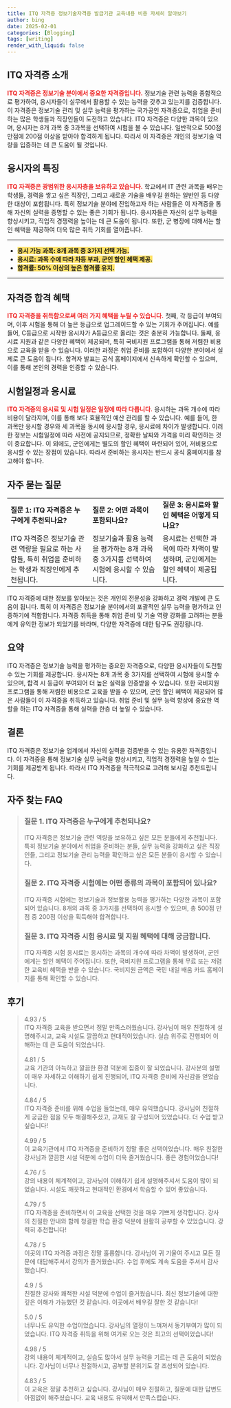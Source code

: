 ```yaml
---
title: ITQ 자격증 정보기술자격증 발급기관 교육내용 비용 자세히 알아보기
author: bing
date: 2025-02-01
categories: [Blogging]
tags: [writing]
render_with_liquid: false
---
```



<h2 id='ITQ_자격증_소개'>ITQ 자격증 소개</h2>

<p><b><span style="color: #ee2323;">ITQ 자격증은 정보기술 분야에서 중요한 자격증입니다.</span></b> 정보기술 관련 능력을 종합적으로 평가하여, 응시자들이 실무에서 활용할 수 있는 능력을 갖추고 있는지를 검증합니다. 이 자격증은 정보기술 관리 및 실무 능력을 평가하는 국가공인 자격증으로, 취업을 준비하는 많은 학생들과 직장인들이 도전하고 있습니다. ITQ 자격증은 다양한 과목이 있으며, 응시자는 8개 과목 중 3과목을 선택하여 시험을 볼 수 있습니다. 일반적으로 500점 만점에 200점 이상을 받아야 합격하게 됩니다. 따라서 이 자격증은 개인의 정보기술 역량을 입증하는 데 큰 도움이 될 것입니다.</p>

<h2 id='응시자의_특징'>응시자의 특징</h2>

<p><b><span style="color: #ee2323;">ITQ 자격증은 광범위한 응시자층을 보유하고 있습니다.</span></b> 학교에서 IT 관련 과목을 배우는 학생들, 경력을 쌓고 싶은 직장인, 그리고 새로운 기술을 배우길 원하는 일반인 등 다양한 대상이 포함됩니다. 특히 정보기술 분야에 진입하고자 하는 사람들은 이 자격증을 통해 자신의 실력을 증명할 수 있는 좋은 기회가 됩니다. 응시자들은 자신의 실무 능력을 향상시키고, 직업적 경쟁력을 높이는 데 큰 도움이 됩니다. 또한, 군 병장에 대해서는 할인 혜택을 제공하여 더욱 많은 취득 기회를 열어줍니다.</p>

<hr />

<ul>
    <li><b><span style="background-color: #ffe066;">응시 가능 과목: 8개 과목 중 3가지 선택 가능.</span></b></li>
    <li><b><span style="background-color: #ffe066;">응시료: 과목 수에 따라 차등 부과, 군인 할인 혜택 제공.</span></b></li>
    <li><b><span style="background-color: #ffe066;">합격률: 50% 이상의 높은 합격률 유지.</span></b></li>
</ul>

<hr />

<h2 id='자격증_합격_혜택'>자격증 합격 혜택</h2>

<p><b><span style="color: #ee2323;">ITQ 자격증을 취득함으로써 여러 가지 혜택을 누릴 수 있습니다.</span></b> 첫째, 각 등급이 부여되며, 이후 시험을 통해 더 높은 등급으로 업그레이드할 수 있는 기회가 주어집니다. 예를 들어, C등급으로 시작한 응시자가 A등급으로 올리는 것은 충분히 가능합니다. 둘째, 응시료 지원과 같은 다양한 혜택이 제공되며, 특히 국비지원 프로그램을 통해 저렴한 비용으로 교육을 받을 수 있습니다. 이러한 과정은 취업 준비를 포함하여 다양한 분야에서 실제로 큰 도움이 됩니다. 합격자 발표는 공식 홈페이지에서 신속하게 확인할 수 있으며, 이를 통해 본인의 경력을 인증할 수 있습니다.</p>

<h2 id='시험일정과_응시료'>시험일정과 응시료</h2>

<p><b><span style="color: #ee2323;">ITQ 자격증의 응시료 및 시험 일정은 일정에 따라 다릅니다.</span></b> 응시하는 과목 개수에 따라 비용이 달라지며, 이를 통해 보다 효율적인 예산 관리를 할 수 있습니다. 예를 들어, 한 과목만 응시할 경우와 세 과목을 동시에 응시할 경우, 응시료에 차이가 발생합니다. 이러한 정보는 시험일정에 따라 사전에 공지되므로, 정확한 날짜와 가격을 미리 확인하는 것이 중요합니다. 이 외에도, 군인에게는 별도의 할인 혜택이 마련되어 있어, 저비용으로 응시할 수 있는 장점이 있습니다. 따라서 준비하는 응시자는 반드시 공식 홈페이지를 참고해야 합니다.</p>

<h2 id='자주_묻는_질문'>자주 묻는 질문</h2>

<table>
    <tr>
        <td><b>질문 1: ITQ 자격증은 누구에게 추천되나요?</b></td>
        <td><b>질문 2: 어떤 과목이 포함되나요?</b></td>
        <td><b>질문 3: 응시료와 할인 혜택은 어떻게 되나요?</b></td>
    </tr>
    <tr>
        <td>ITQ 자격증은 정보기술 관련 역량을 필요로 하는 사람들, 특히 취업을 준비하는 학생과 직장인에게 추천됩니다.</td>
        <td>정보기술과 활용 능력을 평가하는 8개 과목 중 3가지를 선택하여 시험에 응시할 수 있습니다.</td>
        <td>응시료는 선택한 과목에 따라 차액이 발생하며, 군인에게는 할인 혜택이 제공됩니다.</td>
    </tr>
</table>

<p>ITQ 자격증에 대한 정보를 알아보는 것은 개인의 전문성을 강화하고 경력 개발에 큰 도움이 됩니다. 특히 이 자격증은 정보기술 분야에서의 포괄적인 실무 능력을 평가하고 인증하기에 적합합니다. 자격증 취득을 통해 취업 준비 및 기술 역량 강화를 고려하는 분들에게 유익한 정보가 되었기를 바라며, 다양한 자격증에 대한 탐구도 권장됩니다.</p>

<h2 id='요약'>요약</h2>

<p>ITQ 자격증은 정보기술 능력을 평가하는 중요한 자격증으로, 다양한 응시자들이 도전할 수 있는 기회를 제공합니다. 응시자는 8개 과목 중 3가지를 선택하여 시험에 응시할 수 있으며, 합격 시 등급이 부여되어 더 높은 실력을 인증받을 수 있습니다. 또한 국비지원 프로그램을 통해 저렴한 비용으로 교육을 받을 수 있으며, 군인 할인 혜택이 제공되어 많은 사람들이 이 자격증을 취득하고 있습니다. 취업 준비 및 실무 능력 향상에 중요한 역할을 하는 ITQ 자격증을 통해 실력을 한층 더 높일 수 있습니다.</p>

<h2 id='결론'>결론</h2>

<p>ITQ 자격증은 정보기술 업계에서 자신의 실력을 검증받을 수 있는 유용한 자격증입니다. 이 자격증을 통해 정보기술 실무 능력을 향상시키고, 직업적 경쟁력을 높일 수 있는 기회를 제공받게 됩니다. 따라서 ITQ 자격증을 적극적으로 고려해 보시길 추천드립니다.</p>


<h2 id='자주_찾는_FAQ'>자주 찾는 FAQ</h2>
<div itemscope="" itemtype="https://schema.org/FAQPage"> 
<blockquote> 
<div itemscope="" itemprop="mainEntity" itemtype="https://schema.org/Question"> 
<h3 itemprop="name">질문 1. ITQ 자격증은 누구에게 추천되나요?</h3> 
<div itemscope="" itemprop="acceptedAnswer" itemtype="https://schema.org/Answer"> 
<span itemprop="text"> 
<p>ITQ 자격증은 정보기술 관련 역량을 보유하고 싶은 모든 분들에게 추천됩니다. 특히 정보기술 분야에서 취업을 준비하는 분들, 실무 능력을 강화하고 싶은 직장인들, 그리고 정보기술 관리 능력을 확인하고 싶은 모든 분들이 응시할 수 있습니다.</p> 
</span> 
</div> 
</div> 

<div itemscope="" itemprop="mainEntity" itemtype="https://schema.org/Question"> 
<h3 itemprop="name">질문 2. ITQ 자격증 시험에는 어떤 종류의 과목이 포함되어 있나요?</h3> 
<div itemscope="" itemprop="acceptedAnswer" itemtype="https://schema.org/Answer"> 
<span itemprop="text"> 
<p>ITQ 자격증 시험에는 정보기술과 정보활용 능력을 평가하는 다양한 과목이 포함되어 있습니다. 8개의 과목 중 3가지를 선택하여 응시할 수 있으며, 총 500점 만점 중 200점 이상을 획득해야 합격합니다.</p> 
</span> 
</div> 
</div> 

<div itemscope="" itemprop="mainEntity" itemtype="https://schema.org/Question"> 
<h3 itemprop="name">질문 3. ITQ 자격증 시험 응시료 및 지원 혜택에 대해 궁금합니다.</h3> 
<div itemscope="" itemprop="acceptedAnswer" itemtype="https://schema.org/Answer"> 
<span itemprop="text"> 
<p>ITQ 자격증 시험 응시료는 응시하는 과목의 개수에 따라 차액이 발생하며, 군인에게는 할인 혜택이 주어집니다. 또한, 국비지원 프로그램을 통해 무료 또는 저렴한 교육비 혜택을 받을 수 있습니다. 국비지원 금액은 국민 내일 배움 카드 홈페이지를 통해 확인할 수 있습니다.</p> 
</span> 
</div> 
</div> 
</blockquote> 
</div>
<h2 id='후기'>후기</h2>
<div itemscope itemtype="https://schema.org/Product">
  <blockquote>
  <div itemprop="review" itemscope itemtype="https://schema.org/Review">
      <div itemprop="reviewRating" itemscope itemtype="https://schema.org/Rating"> <span itemprop="ratingValue">4.93</span> / <span itemprop="bestRating">5</span> </div>
      <span itemprop="reviewBody">ITQ 자격증 교육을 받으면서 정말 만족스러웠습니다. 강사님이 매우 친절하게 설명해주시고, 교육 시설도 깔끔하고 현대적이었습니다. 실습 위주로 진행되어 이해하는 데 큰 도움이 되었습니다.</span>
  </div>
  <br>
  <div itemprop="review" itemscope itemtype="https://schema.org/Review">
      <div itemprop="reviewRating" itemscope itemtype="https://schema.org/Rating"> <span itemprop="ratingValue">4.81</span> / <span itemprop="bestRating">5</span> </div>
      <span itemprop="reviewBody">교육 기관의 아늑하고 깔끔한 환경 덕분에 집중이 잘 되었습니다. 강사분의 설명이 매우 자세하고 이해하기 쉽게 진행되어, ITQ 자격증 준비에 자신감을 얻었습니다.</span>
  </div>
  <br>
  <div itemprop="review" itemscope itemtype="https://schema.org/Review">
      <div itemprop="reviewRating" itemscope itemtype="https://schema.org/Rating"> <span itemprop="ratingValue">4.84</span> / <span itemprop="bestRating">5</span> </div>
      <span itemprop="reviewBody">ITQ 자격증 준비를 위해 수업을 들었는데, 매우 유익했습니다. 강사님이 친절하게 궁금한 점을 모두 해결해주셨고, 교재도 잘 구성되어 있었습니다. 더 수업 받고 싶습니다!</span>
  </div>
  <br>
  <div itemprop="review" itemscope itemtype="https://schema.org/Review">
      <div itemprop="reviewRating" itemscope itemtype="https://schema.org/Rating"> <span itemprop="ratingValue">4.99</span> / <span itemprop="bestRating">5</span> </div>
      <span itemprop="reviewBody">이 교육기관에서 ITQ 자격증을 준비하기 정말 좋은 선택이었습니다. 매우 친절한 강사님과 깔끔한 시설 덕분에 수업이 더욱 즐거웠습니다. 좋은 경험이었습니다!</span>
  </div>
  <br>
  <div itemprop="review" itemscope itemtype="https://schema.org/Review">
      <div itemprop="reviewRating" itemscope itemtype="https://schema.org/Rating"> <span itemprop="ratingValue">4.76</span> / <span itemprop="bestRating">5</span> </div>
      <span itemprop="reviewBody">강의 내용이 체계적이고, 강사님이 이해하기 쉽게 설명해주셔서 도움이 많이 되었습니다. 시설도 깨끗하고 현대적인 환경에서 학습할 수 있어 좋았습니다.</span>
  </div>
  <br>
  <div itemprop="review" itemscope itemtype="https://schema.org/Review">
      <div itemprop="reviewRating" itemscope itemtype="https://schema.org/Rating"> <span itemprop="ratingValue">4.79</span> / <span itemprop="bestRating">5</span> </div>
      <span itemprop="reviewBody">ITQ 자격증을 준비하면서 이 교육을 선택한 것을 매우 기쁘게 생각합니다. 강사의 친절한 안내와 함께 청결한 학습 환경 덕분에 원활히 공부할 수 있었습니다. 강력히 추천합니다!</span>
  </div>
  <br>
  <div itemprop="review" itemscope itemtype="https://schema.org/Review">
      <div itemprop="reviewRating" itemscope itemtype="schema.org/Rating"> <span itemprop="ratingValue">4.78</span> / <span itemprop="bestRating">5</span> </div>
      <span itemprop="reviewBody">이곳의 ITQ 자격증 과정은 정말 훌륭합니다. 강사님이 귀 기울여 주시고 모든 질문에 대답해주셔서 강의가 즐거웠습니다. 수업 후에도 계속 도움을 주셔서 감사했습니다.</span>
  </div>
  <br>
  <div itemprop="review" itemscope itemtype="https://schema.org/Review">
      <div itemprop="reviewRating" itemscope itemtype="https://schema.org/Rating"> <span itemprop="ratingValue">4.9</span> / <span itemprop="bestRating">5</span> </div>
      <span itemprop="reviewBody">친절한 강사와 쾌적한 시설 덕분에 수업이 즐거웠습니다. 최신 정보기술에 대한 깊은 이해가 가능했던 것 같습니다. 이곳에서 배우길 잘한 것 같습니다!</span>
  </div>
  <br>
  <div itemprop="review" itemscope itemtype="https://schema.org/Review">
      <div itemprop="reviewRating" itemscope itemtype="https://schema.org/Rating"> <span itemprop="ratingValue">5.0</span> / <span itemprop="bestRating">5</span> </div>
      <span itemprop="reviewBody">너무나도 유익한 수업이었습니다. 강사님의 열정이 느껴져서 동기부여가 많이 되었습니다. ITQ 자격증 취득을 위해 여기로 오는 것은 최고의 선택이었습니다!</span>
  </div>
  <br>
  <div itemprop="review" itemscope itemtype="https://schema.org/Review">
      <div itemprop="reviewRating" itemscope itemtype="https://schema.org/Rating"> <span itemprop="ratingValue">4.98</span> / <span itemprop="bestRating">5</span> </div>
      <span itemprop="reviewBody">강의 내용이 체계적이고, 실습도 많아서 실무 능력을 기르는 데 큰 도움이 되었습니다. 강사님이 너무나 친절하시고, 공부할 분위기도 잘 조성되어 있습니다.</span>
  </div>
  <br>
  <div itemprop="review" itemscope itemtype="https://schema.org/Review">
      <div itemprop="reviewRating" itemscope itemtype="https://schema.org/Rating"> <span itemprop="ratingValue">4.83</span> / <span itemprop="bestRating">5</span> </div>
      <span itemprop="reviewBody">이 교육은 정말 추천하고 싶습니다. 강사님이 매우 친절하고, 질문에 대한 답변도 아낌없이 해주셨습니다. 교육 내용도 유익해서 만족스럽습니다.</span>
  </div>
  </blockquote>
</div>

